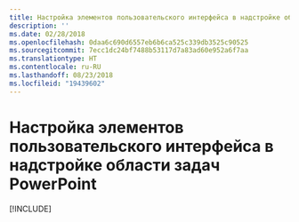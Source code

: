 ```yaml
---
title: Настройка элементов пользовательского интерфейса в надстройке области задач PowerPoint
description: ''
ms.date: 02/28/2018
ms.openlocfilehash: 0daa6c690d6557eb6b6ca525c339db3525c90525
ms.sourcegitcommit: 7ecc1dc24bf7488b53117d7a83ad60e952a6f7aa
ms.translationtype: HT
ms.contentlocale: ru-RU
ms.lasthandoff: 08/23/2018
ms.locfileid: "19439602"
---
```

# <a name="customize-user-interface-ui-elements-in-your-powerpoint-task-pane-add-in"></a>Настройка элементов пользовательского интерфейса в надстройке области задач PowerPoint

[!INCLUDE[](../includes/powerpoint-tutorial-customize-ui.md)]